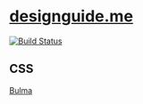 # [designguide.me](https://designguide.me)
[![Build Status](https://travis-ci.org/pkissling/designguide.me-vue.svg?branch=master)](https://travis-ci.org/pkissling/designguide.me-vue)

## CSS
[Bulma](bulma.io)